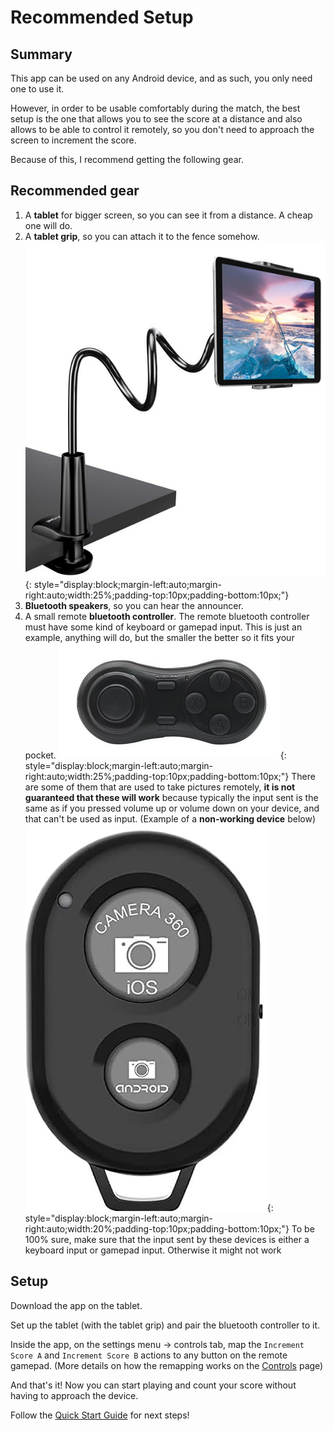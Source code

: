 # Recommended Setup

## Summary
This app can be used on any Android device, and as such, you only need one to use it.

However, in order to be usable comfortably during the match, the best setup is the one that allows you to see the
score at a distance and also allows to be able to control it remotely, so you don't need to approach the screen to
increment the score.

Because of this, I recommend getting the following gear.

## Recommended gear

1. A **tablet** for bigger screen, so you can see it from a distance. A cheap one will do.
2. A **tablet grip**, so you can attach it to the fence somehow.
  ![Tablet Grip Example](./assets/tabletgrip.png "Tablet Grip Example"){: style="display:block;margin-left:auto;margin-right:auto;width:25%;padding-top:10px;padding-bottom:10px;"}
3. **Bluetooth speakers**, so you can hear the announcer.
4. A small remote **bluetooth controller**. The remote bluetooth controller must have some kind of keyboard or gamepad input.
  This is just an example, anything will do, but the smaller the better so it fits your pocket.
  ![Bluetooth Gamepad Example](./assets/controller.png "Bluetooth Gamepad Example"){: style="display:block;margin-left:auto;margin-right:auto;width:25%;padding-top:10px;padding-bottom:10px;"}
  There are some of them that are used to take pictures remotely, **it is not guaranteed that these will work** because typically the input sent is the same
  as if you pressed volume up or volume down on your device, and that can't be used as input. (Example of a **non-working device** below)
  ![Android Camera Shutter](./assets/camerashutter.png "Android Camera Shutter"){: style="display:block;margin-left:auto;margin-right:auto;width:20%;padding-top:10px;padding-bottom:10px;"}
  To be 100% sure, make sure that the input sent by these devices is either a keyboard input or gamepad input. Otherwise it might not work

## Setup

Download the app on the tablet.

Set up the tablet (with the tablet grip) and pair the bluetooth controller to it.

Inside the app, on the settings menu -> controls tab, map the `Increment Score A` and `Increment Score B` actions to any button on the remote gamepad.
(More details on how the remapping works on the [Controls](./settings/controls.md) page)

And that's it! Now you can start playing and count your score without having to approach the device.

Follow the [Quick Start Guide](./quickstart.md) for next steps!
